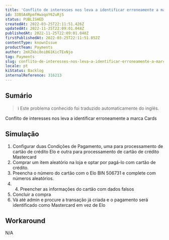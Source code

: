 ```yaml
---
title: 'Conflito de interesses nos leva a identificar erroneamente a marca Cards'
id: 338SA4RpmfHwaqoY62uRjS
status: PUBLISHED
createdAt: 2022-03-25T22:11:51.426Z
updatedAt: 2022-11-25T22:09:01.048Z
publishedAt: 2022-11-25T22:09:01.048Z
firstPublishedAt: 2022-03-25T22:11:51.852Z
contentType: knownIssue
productTeam: Payments
author: 2mXZkbi0oi061KicTExNjo
tag: Payments
slug: conflito-de-interesses-nos-leva-a-identificar-erroneamente-a-marca-cards
locale: pt
kiStatus: Backlog
internalReference: 316213
---
```


## Sumário

>ℹ️ Este problema conhecido foi traduzido automaticamente do inglês.



Conflito de interesses nos leva a identificar erroneamente a marca Cards



## Simulação



1. Configurar duas Condições de Pagamento, uma para processamento de cartão de crédito Elo e outra para processamento de cartão de crédito Mastercard
2. Comprar um item aleatório na loja e optar por pagá-lo com cartão de crédito.
3. Preencha o número do cartão com o Elo BIN 506731 e complete com números aleatórios.
4. 4. Preencher as informações do cartão com dados falsos
5. Concluir a compra
6. Vá até admin e procure a transação já criada e o pagamento será identificado como Mastercard em vez de Elo




## Workaround



N/A

